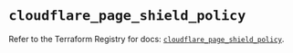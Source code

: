 # `cloudflare_page_shield_policy`

Refer to the Terraform Registry for docs: [`cloudflare_page_shield_policy`](https://registry.terraform.io/providers/cloudflare/cloudflare/5.8.4/docs/resources/page_shield_policy).
